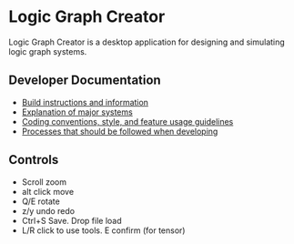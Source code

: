 # Logic Graph Creator

Logic Graph Creator is a desktop application for designing and simulating logic graph systems.

## Developer Documentation
- [Build instructions and information](docs/building.md)
- [Explanation of major systems](docs/systems.md)
- [Coding conventions, style, and feature usage guidelines](docs/conventions.md)
- [Processes that should be followed when developing](docs/processes.md)

## Controls
- Scroll zoom
- alt click move
- Q/E rotate
- z/y undo redo
- Ctrl+S Save. Drop file load
- L/R click to use tools. E confirm (for tensor)
